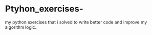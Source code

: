 # Ptyhon_exercises-
my python exercises that i solved to write better code and improve my algorithm logic..
